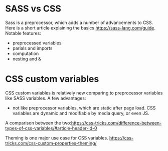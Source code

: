 # SASS vs CSS
Sass is a preprocessor, which adds a number of advancements to CSS. Here is a short article explaining the basics https://sass-lang.com/guide. Notable features:
* preprocessed variables
* parials and imports
* computation
* nesting and &

# CSS custom variables
CSS custom variables is relatively new comparing to preprocessor variables like SASS variables. A few advantages:
* not like preprocessor variables, which are static after page load. CSS variables are dynamic and modifiable by media query, or even JS. 

A comparison between the two:https://css-tricks.com/difference-between-types-of-css-variables/#article-header-id-0

Theming is one major use case for CSS variables. https://css-tricks.com/css-custom-properties-theming/